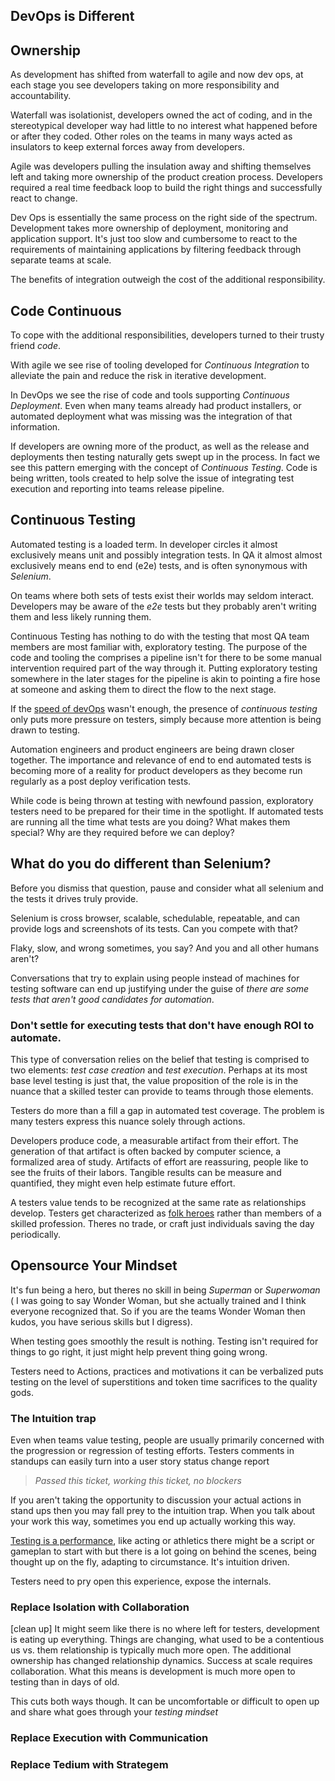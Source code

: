 ## DevOps is Different

## Ownership
As development has shifted from waterfall to agile and now dev ops, at each stage you see developers taking on more responsibility and accountability. 

Waterfall was isolationist, developers owned the act of coding, and in the stereotypical developer way had little to no interest what happened before or after they coded. Other roles on the teams in many ways acted as insulators to keep external forces away from developers. 

Agile was developers pulling the insulation away and shifting themselves left and taking more ownership of the product creation process. Developers required a real time feedback loop to build the right things and successfully react to change. 

Dev Ops is essentially the same process on the right side of the spectrum. Development takes more ownership of deployment, monitoring and application support. It's just too slow and cumbersome to react to the requirements of maintaining applications by filtering feedback through separate teams at scale.  

The benefits of integration outweigh the cost of the additional responsibility. 

## Code Continuous
To cope with the additional responsibilities, developers turned to their trusty friend *code*. 

With agile we see rise of tooling developed for *Continuous Integration* to alleviate the pain and reduce the risk in iterative development. 

In DevOps we see the rise of code and tools supporting *Continuous Deployment*. Even when many teams already had product installers, or automated deployment what was missing was the integration of that information.  

If developers are owning more of the product, as well as the release and deployments then testing naturally gets swept up in the process. In fact we see this pattern emerging with the concept of *Continuous Testing*. Code is being written, tools created to help solve the issue of integrating test execution and reporting into teams release pipeline. 

## Continuous Testing

Automated testing is a loaded term. In developer circles it almost exclusively means unit and possibly integration tests. In QA it almost almost exclusively means end to end (e2e) tests, and is often synonymous with *Selenium*. 

On teams where both sets of tests exist their worlds may seldom interact. Developers may be aware of the *e2e* tests but they probably aren't writing them and less likely running them. 


Continuous Testing has nothing to do with the testing that most QA team members are most familiar with, exploratory testing. The purpose of the code and tooling the comprises a pipeline isn't for there to be some manual intervention required part of the way through it. Putting exploratory testing somewhere in the later stages for the pipeline is akin to pointing a fire hose at someone and asking them to direct the flow to the next stage. 

If the [speed of devOps]() wasn't enough, the presence of *continuous testing* only puts more pressure on testers, simply because more attention is being drawn to testing.  

Automation engineers and product engineers are being drawn closer together. The importance and relevance of end to end automated tests is becoming more of a reality for product developers as they become run regularly as a post deploy verification tests.

While code is being thrown at testing with newfound passion, exploratory testers need to be prepared for their time in the spotlight. If automated tests are running all the time what tests are you doing? What makes them special? Why are they required before we can deploy? 

## What do you do different than Selenium?

Before you dismiss that question, pause and consider what all selenium and the tests it drives truly provide. 

Selenium is cross browser, scalable, schedulable, repeatable, and can provide logs and screenshots of its tests. Can you compete with that? 

Flaky, slow, and wrong sometimes, you say? And you and all other humans aren't?

Conversations that try to explain using people instead of machines for testing software can end up justifying under the guise of *there are some tests that aren't good candidates for automation*. 

### Don't settle for executing tests that don't have enough ROI to automate.

This type of conversation relies on the belief that testing is comprised to two elements: *test case creation* and *test execution*. Perhaps at its most base level testing is just that, the value proposition of the role is in the nuance that a skilled tester can provide to teams through those elements. 

Testers do more than a fill a gap in automated test coverage. The problem is many testers express this nuance solely through actions. 

Developers produce code, a measurable artifact from their effort. The generation of that artifact is often backed by computer science, a formalized area of study. Artifacts of effort are reassuring, people like to see the fruits of their labors. Tangible results can be measure and quantified, they might even help estimate future effort.

A testers value tends to be recognized at the same rate as relationships develop. Testers get characterized as [folk heroes](https://en.wikipedia.org/wiki/Folk_hero) rather than members of a skilled profession. Theres no trade, or craft just individuals saving the day periodically.  

## Opensource Your Mindset

It's fun being a hero, but theres no skill in being *Superman* or *Superwoman* ( I was going to say Wonder Woman, but she actually trained and I think everyone recognized that. So if you are the teams Wonder Woman then kudos, you have serious skills but I digress). 

When testing goes smoothly the result is nothing. Testing isn't required for things to go right, it just might help prevent thing going wrong. 

Testers need to Actions, practices and motivations it can be verbalized puts testing on the level of superstitions and token time sacrifices to the quality gods. 



### The Intuition trap

Even when teams value testing, people are usually primarily concerned with the progression or regression of testing efforts. Testers comments in standups can easily turn into a user story status change report

>*Passed this ticket, working this ticket, no blockers*

If you aren't taking the opportunity to discussion your actual actions in stand ups then you may fall prey to the intuition trap. When you talk about your work this way, sometimes you end up actually working this way. 

[Testing is a performance](http://www.satisfice.com/blog/archives/1346), like acting or athletics there might be a script or gameplan to start with but there is a lot going on behind the scenes, being thought up on the fly, adapting to circumstance. It's intuition driven. 

Testers need to pry open this experience, expose the internals.

### Replace Isolation with Collaboration
[clean up] It might seem like there is no where left for testers, development is eating up everything. Things are changing, what used to be a contentious us vs. them relationship is typically much more open.  The additional ownership has changed relationship dynamics. Success at scale requires collaboration. What this means is development is much more open to testing than in days of old. 

This cuts both ways though. It can be uncomfortable or difficult to open up and share what goes through your *testing mindset*

### Replace Execution with Communication

### Replace Tedium with Strategem 

